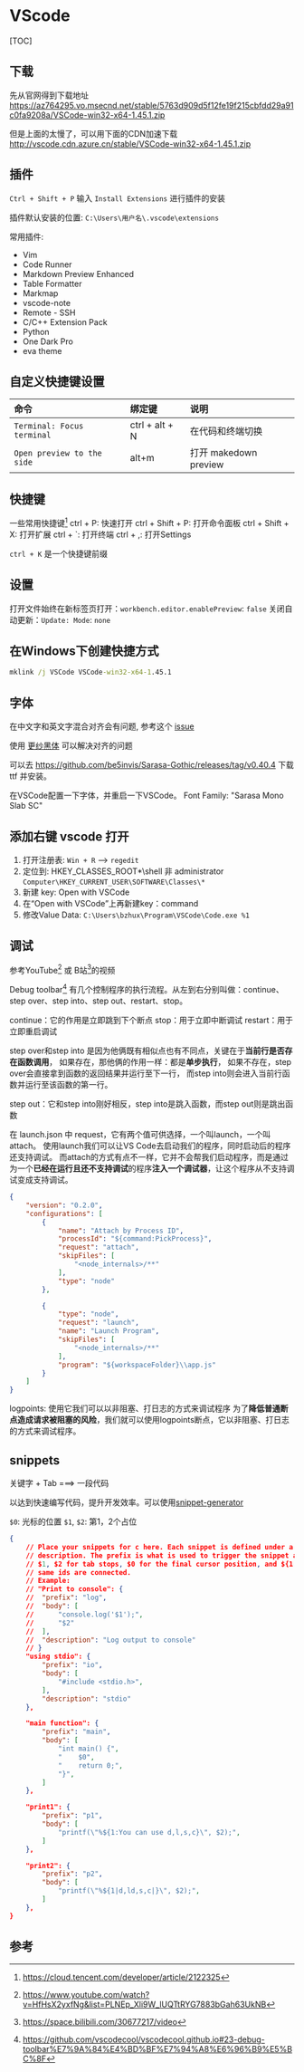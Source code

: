 # VScode

[TOC]

## 下载
先从官网得到下载地址
https://az764295.vo.msecnd.net/stable/5763d909d5f12fe19f215cbfdd29a91c0fa9208a/VSCode-win32-x64-1.45.1.zip

但是上面的太慢了，可以用下面的CDN加速下载
http://vscode.cdn.azure.cn/stable/VSCode-win32-x64-1.45.1.zip


## 插件
`Ctrl + Shift + P` 输入 `Install Extensions` 进行插件的安装

插件默认安装的位置: `C:\Users\用户名\.vscode\extensions`

常用插件:
- Vim 
- Code Runner
- Markdown Preview Enhanced
- Table Formatter
- Markmap
- vscode-note
- Remote - SSH
- C/C++ Extension Pack
- Python
- One Dark Pro
- eva theme

## 自定义快捷键设置
|            命令            |     绑定键     |         说明          |
| :------------------------- | :------------- | :-------------------- |
| `Terminal: Focus terminal` | ctrl + alt + N | 在代码和终端切换      |
| `Open preview to the side` | alt+m          | 打开 makedown preview |

## 快捷键
一些常用快捷键[^shortcuts]
ctrl + P: 快速打开
ctrl + Shift + P: 打开命令面板
ctrl + Shift + X: 打开扩展
ctrl + `: 打开终端
ctrl + ,: 打开Settings

`ctrl + K` 是一个快捷键前缀

## 设置
打开文件始终在新标签页打开：`workbench.editor.enablePreview`: `false`
关闭自动更新：`Update: Mode`: `none`

## 在Windows下创建快捷方式
```bat
mklink /j VSCode VSCode-win32-x64-1.45.1
```

## 字体
在中文字和英文字混合对齐会有问题, 参考这个 [issue](https://github.com/yzhang-gh/vscode-markdown/issues/293)

使用 [更纱黑体](https://github.com/be5invis/Sarasa-Gothic) 可以解决对齐的问题

可以去 https://github.com/be5invis/Sarasa-Gothic/releases/tag/v0.40.4 下载 ttf 并安装。

在VSCode配置一下字体，并重启一下VSCode。
Font Family: "Sarasa Mono Slab SC"


## 添加右键 vscode 打开
1. 打开注册表: `Win + R` --> `regedit`
2. 定位到: HKEY_CLASSES_ROOT\*\shell 非 administrator `Computer\HKEY_CURRENT_USER\SOFTWARE\Classes\*`
3. 新建 key: Open with VSCode
4. 在“Open with VSCode”上再新建key：command
5. 修改Value Data: `C:\Users\bzhux\Program\VSCode\Code.exe %1`

## 调试
参考YouTube[^VSCode_Cool_youtube] 或 B站[^VSCode_Cool_bilibili]的视频

Debug toolbar[^debug_toolbar] 有几个控制程序的执行流程。从左到右分别叫做：continue、step over、step into、step out、restart、stop。


continue：它的作用是立即跳到下个断点
stop：用于立即中断调试
restart：用于立即重启调试

step over和step into 是因为他俩既有相似点也有不同点，关键在于**当前行是否存在函数调用**，
如果存在，那他俩的作用一样：都是**单步执行**，
如果不存在，step over会直接拿到函数的返回结果并运行至下一行，
而step into则会进入当前行函数并运行至该函数的第一行。

step out：它和step into刚好相反，step into是跳入函数，而step out则是跳出函数


在 launch.json 中 request，它有两个值可供选择，一个叫launch，一个叫attach。
使用launch我们可以让VS Code去启动我们的程序，同时启动后的程序还支持调试。
而attach的方式有点不一样，它并不会帮我们启动程序，而是通过为一个**已经在运行且还不支持调试**的程序**注入一个调试器**，让这个程序从不支持调试变成支持调试。
```json
{
    "version": "0.2.0",
    "configurations": [
        {
            "name": "Attach by Process ID",
            "processId": "${command:PickProcess}",
            "request": "attach",
            "skipFiles": [
                "<node_internals>/**"
            ],
            "type": "node"
        },

        {
            "type": "node",
            "request": "launch",
            "name": "Launch Program",
            "skipFiles": [
                "<node_internals>/**"
            ],
            "program": "${workspaceFolder}\\app.js"
        }
    ]
}
```

logpoints: 使用它我们可以以非阻塞、打日志的方式来调试程序
为了**降低普通断点造成请求被阻塞的风险**，我们就可以使用logpoints断点，它以非阻塞、打日志的方式来调试程序。

## snippets
关键字 + Tab ===> 一段代码

以达到快速编写代码，提升开发效率。可以使用[snippet-generator](https://snippet-generator.app/)

`$0`: 光标的位置
`$1`, `$2`: 第1，2个占位

```json
{
	// Place your snippets for c here. Each snippet is defined under a snippet name and has a prefix, body and
	// description. The prefix is what is used to trigger the snippet and the body will be expanded and inserted. Possible variables are:
	// $1, $2 for tab stops, $0 for the final cursor position, and ${1:label}, ${2:another} for placeholders. Placeholders with the
	// same ids are connected.
	// Example:
	// "Print to console": {
	// 	"prefix": "log",
	// 	"body": [
	// 		"console.log('$1');",
	// 		"$2"
	// 	],
	// 	"description": "Log output to console"
	// }
	"using stdio": {
		"prefix": "io",
		"body": [
			"#include <stdio.h>",
		],
		"description": "stdio"
	},

	"main function": {
		"prefix": "main",
		"body": [
			"int main() {",
			"    $0",
			"    return 0;",
			"}",
		]
	},

	"print1": {
		"prefix": "p1",
		"body": [
			"printf(\"%${1:You can use d,l,s,c}\", $2);",
		]
	},

	"print2": {
		"prefix": "p2",
		"body": [
			"printf(\"%${1|d,ld,s,c|}\", $2);",
		]
	},
}
```


## 参考
[^shortcuts]: https://cloud.tencent.com/developer/article/2122325
[^VSCode_Cool_youtube]: https://www.youtube.com/watch?v=HfHsX2yxfNg&list=PLNEp_Xli9W_lUQTtRYG7883bGah63UkNB
[^VSCode_Cool_bilibili]: https://space.bilibili.com/30677217/video
[^debug_toolbar]: https://github.com/vscodecool/vscodecool.github.io#23-debug-toolbar%E7%9A%84%E4%BD%BF%E7%94%A8%E6%96%B9%E5%BC%8F

